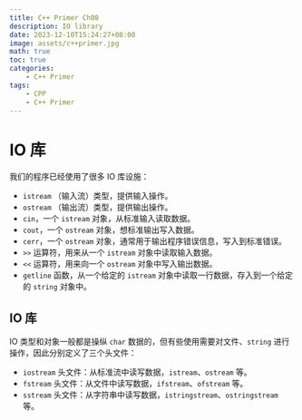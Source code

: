 ```yaml
---
title: C++ Primer Ch08
description: IO library
date: 2023-12-10T15:24:27+08:00
image: assets/c++primer.jpg
math: true
toc: true
categories:
    - C++ Primer
tags:
    - CPP
    - C++ Primer
---
```


# IO 库

我们的程序已经使用了很多 IO 库设施：

- `istream` （输入流）类型，提供输入操作。
- `ostream` （输出流）类型，提供输出操作。
- `cin`，一个 `istream` 对象，从标准输入读取数据。
- `cout`，一个 `ostream` 对象，想标准输出写入数据。
- `cerr`，一个 `ostream` 对象，通常用于输出程序错误信息，写入到标准错误。
- `>>` 运算符，用来从一个 `istream` 对象中读取输入数据。
- `<<` 运算符，用来向一个 `ostream` 对象中写入输出数据。
- `getline` 函数，从一个给定的 `istream` 对象中读取一行数据，存入到一个给定的 `string` 对象中。

## IO 库

IO 类型和对象一般都是操纵 `char` 数据的，但有些使用需要对文件、`string` 进行操作，因此分别定义了三个头文件：

- `iostream` 头文件：从标准流中读写数据，`istream`、`ostream` 等。
- `fstream` 头文件：从文件中读写数据，`ifstream`、`ofstream` 等。
- `sstream` 头文件：从字符串中读写数据，`istringstream`、`ostringstream` 等。


